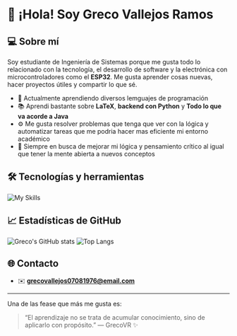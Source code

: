 # 👋 ¡Hola! Soy Greco Vallejos Ramos

## 💻 Sobre mí
Soy estudiante de Ingeniería de Sistemas porque me gusta todo lo relacionado con la tecnología, el desarrollo de software y la electrónica con microcontroladores como el **ESP32**. Me gusta aprender cosas nuevas, hacer proyectos útiles y compartir lo que sé.

- 🔧 Actualmente aprendiendo diversos lemguajes de programación
- 📚 Aprendi bastante sobre **LaTeX**, **backend con Python** y **Todo lo que va acorde a Java**
- ⚙️ Me gusta resolver problemas que tenga que ver con la lógica y automatizar tareas que me podria hacer mas eficiente mi entorno académico
- 🧠 Siempre en busca de mejorar mi lógica y pensamiento crítico al igual que tener la mente abierta a nuevos conceptos

## 🛠 Tecnologías y herramientas

![My Skills](https://skillicons.dev/icons?i=python,arduino,c,cpp,latex,linux,git,github,md,vscode)

## 📈 Estadísticas de GitHub

![Greco's GitHub stats](https://github-readme-stats.vercel.app/api?username=grecovr&show_icons=true&theme=radical)
![Top Langs](https://github-readme-stats.vercel.app/api/top-langs/?username=grecovr&layout=compact&theme=radical)

## 🌐 Contacto

- ✉️ **grecovallejos07081976@email.com**

---

Una de las fease que más me gusta es:
> “El aprendizaje no se trata de acumular conocimiento, sino de aplicarlo con propósito.” — GrecoVR ✨

